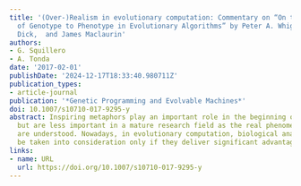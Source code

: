 ```yaml
---
title: '(Over-)Realism in evolutionary computation: Commentary on “On the Mapping
  of Genotype to Phenotype in Evolutionary Algorithms” by Peter A. Whigham,  Grant
  Dick,  and James Maclaurin'
authors:
- G. Squillero
- A. Tonda
date: '2017-02-01'
publishDate: '2024-12-17T18:33:40.980711Z'
publication_types:
- article-journal
publication: '*Genetic Programming and Evolvable Machines*'
doi: 10.1007/s10710-017-9295-y
abstract: Inspiring metaphors play an important role in the beginning of an investigation,
  but are less important in a mature research field as the real phenomena involved
  are understood. Nowadays, in evolutionary computation, biological analogies should
  be taken into consideration only if they deliver significant advantages.
links:
- name: URL
  url: https://doi.org/10.1007/s10710-017-9295-y
---
```

